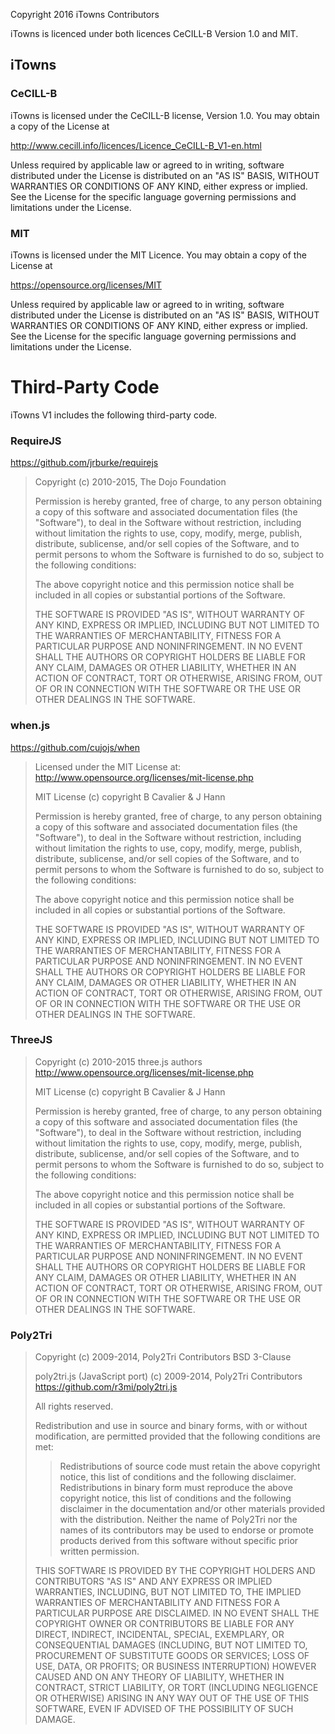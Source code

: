 Copyright 2016 iTowns Contributors

iTowns is licenced under both licences CeCILL-B Version 1.0 and MIT.

## iTowns 

### CeCILL-B

iTowns is licensed under the CeCILL-B license, Version 1.0. You may obtain a copy of the License at

http://www.cecill.info/licences/Licence_CeCILL-B_V1-en.html

Unless required by applicable law or agreed to in writing, software distributed under the License is distributed on an "AS IS" BASIS, WITHOUT WARRANTIES OR CONDITIONS OF ANY KIND, either express or implied. See the License for the specific language governing permissions and limitations under the License.

### MIT

iTowns is licensed under the MIT Licence. You may obtain a copy of the License at

https://opensource.org/licenses/MIT

Unless required by applicable law or agreed to in writing, software distributed under the License is distributed on an "AS IS" BASIS, WITHOUT WARRANTIES OR CONDITIONS OF ANY KIND, either express or implied. See the License for the specific language governing permissions and limitations under the License.

Third-Party Code
================

iTowns V1 includes the following third-party code.


### RequireJS

https://github.com/jrburke/requirejs

> Copyright (c) 2010-2015, The Dojo Foundation
>
> Permission is hereby granted, free of charge, to any person obtaining a copy of this software and associated documentation files (the "Software"), to deal in the Software without restriction, including without limitation the rights to use, copy, modify, merge, publish, distribute, sublicense, and/or sell copies of the Software, and to permit persons to whom the Software is furnished to do so, subject to the following conditions:
>
> The above copyright notice and this permission notice shall be included in all copies or substantial portions of the Software.
>
> THE SOFTWARE IS PROVIDED "AS IS", WITHOUT WARRANTY OF ANY KIND, EXPRESS OR IMPLIED, INCLUDING BUT NOT LIMITED TO THE WARRANTIES OF MERCHANTABILITY, FITNESS FOR A PARTICULAR PURPOSE AND NONINFRINGEMENT. IN NO EVENT SHALL THE AUTHORS OR COPYRIGHT HOLDERS BE LIABLE FOR ANY CLAIM, DAMAGES OR OTHER LIABILITY, WHETHER IN AN ACTION OF CONTRACT, TORT OR OTHERWISE, ARISING FROM, OUT OF OR IN CONNECTION WITH THE SOFTWARE OR THE USE OR OTHER DEALINGS IN THE SOFTWARE.


### when.js

https://github.com/cujojs/when

>  Licensed under the MIT License at:
>  http://www.opensource.org/licenses/mit-license.php
>
>  MIT License (c) copyright B Cavalier &amp; J Hann
>
> Permission is hereby granted, free of charge, to any person obtaining a copy of this software and associated documentation files (the "Software"), to deal in the Software without restriction, including without limitation the rights to use, copy, modify, merge, publish, distribute, sublicense, and/or sell copies of the Software, and to permit persons to whom the Software is furnished to do so, subject to the following conditions:
>
> The above copyright notice and this permission notice shall be included in all copies or substantial portions of the Software.
>
> THE SOFTWARE IS PROVIDED "AS IS", WITHOUT WARRANTY OF ANY KIND, EXPRESS OR IMPLIED, INCLUDING BUT NOT LIMITED TO THE WARRANTIES OF MERCHANTABILITY, FITNESS FOR A PARTICULAR PURPOSE AND NONINFRINGEMENT. IN NO EVENT SHALL THE AUTHORS OR COPYRIGHT HOLDERS BE LIABLE FOR ANY CLAIM, DAMAGES OR OTHER LIABILITY, WHETHER IN AN ACTION OF CONTRACT, TORT OR OTHERWISE, ARISING FROM, OUT OF OR IN CONNECTION WITH THE SOFTWARE OR THE USE OR OTHER DEALINGS IN THE SOFTWARE.


### ThreeJS


> Copyright (c) 2010-2015 three.js authors
>  http://www.opensource.org/licenses/mit-license.php
>
>  MIT License (c) copyright B Cavalier &amp; J Hann
>
> Permission is hereby granted, free of charge, to any person obtaining a copy of this software and associated documentation files (the "Software"), to deal in the Software without restriction, including without limitation the rights to use, copy, modify, merge, publish, distribute, sublicense, and/or sell copies of the Software, and to permit persons to whom the Software is furnished to do so, subject to the following conditions:
>
> The above copyright notice and this permission notice shall be included in all copies or substantial portions of the Software.
>
> THE SOFTWARE IS PROVIDED "AS IS", WITHOUT WARRANTY OF ANY KIND, EXPRESS OR IMPLIED, INCLUDING BUT NOT LIMITED TO THE WARRANTIES OF MERCHANTABILITY, FITNESS FOR A PARTICULAR PURPOSE AND NONINFRINGEMENT. IN NO EVENT SHALL THE AUTHORS OR COPYRIGHT HOLDERS BE LIABLE FOR ANY CLAIM, DAMAGES OR OTHER LIABILITY, WHETHER IN AN ACTION OF CONTRACT, TORT OR OTHERWISE, ARISING FROM, OUT OF OR IN CONNECTION WITH THE SOFTWARE OR THE USE OR OTHER DEALINGS IN THE SOFTWARE.


### Poly2Tri

>  Copyright (c) 2009-2014, Poly2Tri Contributors
>  BSD 3-Clause
 > 
 > poly2tri.js (JavaScript port) (c) 2009-2014, Poly2Tri Contributors
 > https://github.com/r3mi/poly2tri.js
 >
 > All rights reserved.
 >
 > Redistribution and use in source and binary forms, with or without modification,
 > are permitted provided that the following conditions are met:
 >
 > > Redistributions of source code must retain the above copyright notice,
 >   this list of conditions and the following disclaimer.
 > > Redistributions in binary form must reproduce the above copyright notice,
 >   this list of conditions and the following disclaimer in the documentation
 >   and/or other materials provided with the distribution.
 > > Neither the name of Poly2Tri nor the names of its contributors may be
 >   used to endorse or promote products derived from this software without specific
 >   prior written permission.
 >
 > THIS SOFTWARE IS PROVIDED BY THE COPYRIGHT HOLDERS AND CONTRIBUTORS
 > "AS IS" AND ANY EXPRESS OR IMPLIED WARRANTIES, INCLUDING, BUT NOT
 > LIMITED TO, THE IMPLIED WARRANTIES OF MERCHANTABILITY AND FITNESS FOR
 > A PARTICULAR PURPOSE ARE DISCLAIMED. IN NO EVENT SHALL THE COPYRIGHT OWNER OR
 > CONTRIBUTORS BE LIABLE FOR ANY DIRECT, INDIRECT, INCIDENTAL, SPECIAL,
 > EXEMPLARY, OR CONSEQUENTIAL DAMAGES (INCLUDING, BUT NOT LIMITED TO,
 > PROCUREMENT OF SUBSTITUTE GOODS OR SERVICES; LOSS OF USE, DATA, OR
 > PROFITS; OR BUSINESS INTERRUPTION) HOWEVER CAUSED AND ON ANY THEORY OF
 > LIABILITY, WHETHER IN CONTRACT, STRICT LIABILITY, OR TORT (INCLUDING
 > NEGLIGENCE OR OTHERWISE) ARISING IN ANY WAY OUT OF THE USE OF THIS
 > SOFTWARE, EVEN IF ADVISED OF THE POSSIBILITY OF SUCH DAMAGE.
 >
